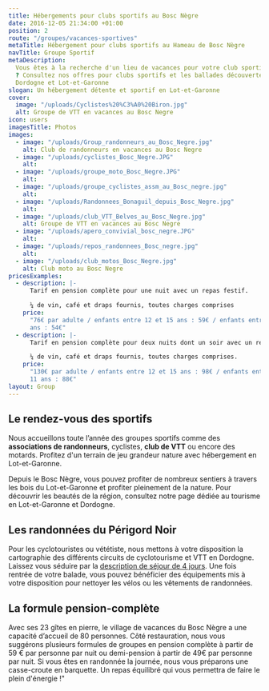 ```yaml
---
title: Hébergements pour clubs sportifs au Bosc Nègre
date: 2016-12-05 21:34:00 +01:00
position: 2
route: "/groupes/vacances-sportives"
metaTitle: Hébergement pour clubs sportifs au Hameau de Bosc Nègre
navTitle: Groupe Sportif
metaDescription:
  Vous êtes à la recherche d'un lieu de vacances pour votre club sportif
  ? Consultez nos offres pour clubs sportifs et les ballades découvertes de la région
  Dordogne et Lot-et-Garonne
slogan: Un hébergement détente et sportif en Lot-et-Garonne
cover:
  image: "/uploads/Cyclistes%20%C3%A0%20Biron.jpg"
  alt: Groupe de VTT en vacances au Bosc Negre
icon: users
imagesTitle: Photos
images:
  - image: "/uploads/Group_randonneurs_au_Bosc_Negre.jpg"
    alt: Club de randonneurs en vacances au Bosc Negre
  - image: "/uploads/cyclistes_Bosc_Negre.JPG"
    alt:
  - image: "/uploads/groupe_moto_Bosc_Negre.JPG"
    alt:
  - image: "/uploads/groupe_cyclistes_assm_au_Bosc_negre.jpg"
    alt:
  - image: "/uploads/Randonnees_Bonaguil_depuis_Bosc_Negre.jpg"
    alt:
  - image: "/uploads/club_VTT_Belves_au_Bosc_Negre.jpg"
    alt: Groupe de VTT en vacances au Bosc Negre
  - image: "/uploads/apero_convivial_bosc_negre.JPG"
    alt:
  - image: "/uploads/repos_randonnees_Bosc_negre.jpg"
    alt:
  - image: "/uploads/club_motos_Bosc_Negre.jpg"
    alt: Club moto au Bosc Negre
pricesExamples:
  - description: |-
      Tarif en pension complète pour une nuit avec un repas festif.

      ¼ de vin, café et draps fournis, toutes charges comprises
    price:
      "76€ par adulte / enfants entre 12 et 15 ans : 59€ / enfants entre 4 et 11
      ans : 54€"
  - description: |-
      Tarif en pension complète pour deux nuits dont un soir avec un repas festif.

      ¼ de vin, café et draps fournis, toutes charges comprises.
    price:
      "130€ par adulte / enfants entre 12 et 15 ans : 98€ / enfants entre 4 et
      11 ans : 88€"
layout: Group
---
```


## Le rendez-vous des sportifs

Nous accueillons toute l’année des groupes sportifs comme des **associations de randonneurs**, cyclistes, **club de VTT** ou encore des motards. Profitez d'un terrain de jeu grandeur nature avec hébergement en Lot-et-Garonne.

Depuis le Bosc Nègre, vous pouvez profiter de nombreux sentiers à travers les bois du Lot-et-Garonne et profiter pleinement de la nature. Pour découvrir les beautés de la région, consultez notre page dédiée au tourisme en Lot-et-Garonne et Dordogne.

## Les randonnées du Périgord Noir

Pour les cyclotouristes ou vététiste, nous mettons à votre disposition la cartographie des différents circuits de cyclotourisme et VTT en Dordogne. Laissez vous séduire par la [description de séjour de 4 jours](/sejour-cyclotourisme/). Une fois rentrée de votre balade, vous pouvez bénéficier des équipements mis à votre disposition pour nettoyer les vélos ou les vêtements de randonnées.

## La formule pension-complète

Avec ses 23 gîtes en pierre, le village de vacances du Bosc Nègre a une capacité d’accueil de 80 personnes. Côté restauration, nous vous suggérons plusieurs formules de groupes en pension complète à partir de 59 € par personne par nuit ou demi-pension à partir de 49€ par personne par nuit. Si vous êtes en randonnée la journée, nous vous préparons une casse-croute en barquette. Un repas équilibré qui vous permettra de faire le plein d'énergie !"
